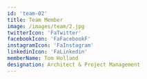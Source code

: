```yaml
---
id: 'team-02'
title: Team Member
image: /images/team/2.jpg
twitterIcon: 'FaTwitter'
facebookIcon: 'FaFacebookF'
instagramIcon: 'FaInstagram'
linkedinIcon: 'FaLinkedin'
memberName: Tom Holland
designation: Architect & Project Management
---
```


